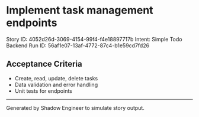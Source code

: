 # Implement task management endpoints

Story ID: 4052d26d-3069-4154-99f4-f4e18897717b
Intent: Simple Todo Backend
Run ID: 56af1e07-13af-4772-87c4-b1e59cd7fd26

## Acceptance Criteria
- Create, read, update, delete tasks
- Data validation and error handling
- Unit tests for endpoints

---
Generated by Shadow Engineer to simulate story output.
